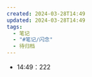 ```yaml
---
created: 2024-03-28T14:49
updated: 2024-03-28T14:49
tags:
  - 笔记
  - "#笔记/闪念"
  - 待归档
---
```

- 14:49：222
